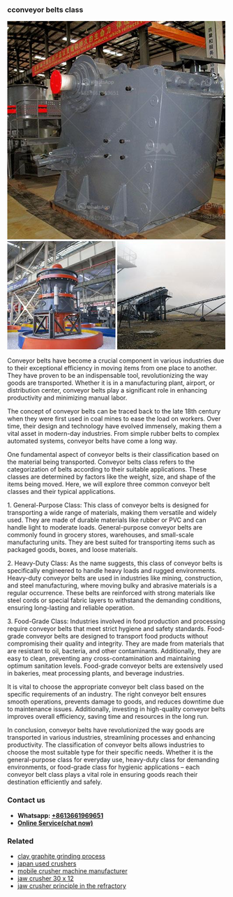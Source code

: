 <h3>cconveyor belts class</h3><img src='1702952971.jpg' alt=''><p>Conveyor belts have become a crucial component in various industries due to their exceptional efficiency in moving items from one place to another. They have proven to be an indispensable tool, revolutionizing the way goods are transported. Whether it is in a manufacturing plant, airport, or distribution center, conveyor belts play a significant role in enhancing productivity and minimizing manual labor.</p><p>The concept of conveyor belts can be traced back to the late 18th century when they were first used in coal mines to ease the load on workers. Over time, their design and technology have evolved immensely, making them a vital asset in modern-day industries. From simple rubber belts to complex automated systems, conveyor belts have come a long way.</p><p>One fundamental aspect of conveyor belts is their classification based on the material being transported. Conveyor belts class refers to the categorization of belts according to their suitable applications. These classes are determined by factors like the weight, size, and shape of the items being moved. Here, we will explore three common conveyor belt classes and their typical applications.</p><p>1. General-Purpose Class: This class of conveyor belts is designed for transporting a wide range of materials, making them versatile and widely used. They are made of durable materials like rubber or PVC and can handle light to moderate loads. General-purpose conveyor belts are commonly found in grocery stores, warehouses, and small-scale manufacturing units. They are best suited for transporting items such as packaged goods, boxes, and loose materials.</p><p>2. Heavy-Duty Class: As the name suggests, this class of conveyor belts is specifically engineered to handle heavy loads and rugged environments. Heavy-duty conveyor belts are used in industries like mining, construction, and steel manufacturing, where moving bulky and abrasive materials is a regular occurrence. These belts are reinforced with strong materials like steel cords or special fabric layers to withstand the demanding conditions, ensuring long-lasting and reliable operation.</p><p>3. Food-Grade Class: Industries involved in food production and processing require conveyor belts that meet strict hygiene and safety standards. Food-grade conveyor belts are designed to transport food products without compromising their quality and integrity. They are made from materials that are resistant to oil, bacteria, and other contaminants. Additionally, they are easy to clean, preventing any cross-contamination and maintaining optimum sanitation levels. Food-grade conveyor belts are extensively used in bakeries, meat processing plants, and beverage industries.</p><p>It is vital to choose the appropriate conveyor belt class based on the specific requirements of an industry. The right conveyor belt ensures smooth operations, prevents damage to goods, and reduces downtime due to maintenance issues. Additionally, investing in high-quality conveyor belts improves overall efficiency, saving time and resources in the long run.</p><p>In conclusion, conveyor belts have revolutionized the way goods are transported in various industries, streamlining processes and enhancing productivity. The classification of conveyor belts allows industries to choose the most suitable type for their specific needs. Whether it is the general-purpose class for everyday use, heavy-duty class for demanding environments, or food-grade class for hygienic applications – each conveyor belt class plays a vital role in ensuring goods reach their destination efficiently and safely.</p><h3>Contact us</h3><ul><li><strong>Whatsapp:&nbsp;<a href="https://wa.me/8613661969651">+8613661969651</a></strong></li><li><a href="https://swt.shibang-china.com/?git&amp;zhl&amp;cconveyor belts class"><strong>Online Service(chat now)</strong></a></li></ul><h3>Related</h3><ul><li><a href='clay graphite grinding process.md'>clay graphite grinding process</a></li><li><a href='japan used crushers.md'>japan used crushers</a></li><li><a href='mobile crusher machine manufacturer.md'>mobile crusher machine manufacturer</a></li><li><a href='jaw crusher 30 x 12.md'>jaw crusher 30 x 12</a></li><li><a href='jaw crusher principle in the refractory.md'>jaw crusher principle in the refractory</a></li></ul>